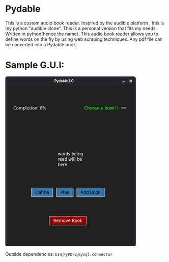 # Pydable


This is a custom audio book reader. Inspired by the audible platform , this is my python "audible clone". 
This is a personal version that fits my needs. Written in python(hence the name). 
This audio book reader allows you to define words on the fly by using web scraping techniques. Any pdf file can be converted into a Pydable book. 

# Sample G.U.I:
![alt text](https://github.com/RonaldColyar/Pydable/blob/master/Pydable/Sample%20G.U.i.png)



Outside dependencies: `bs4`,`PyPDF2`,`mysql.connector`
